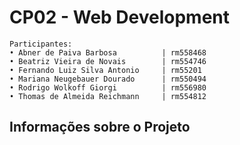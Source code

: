 # CP02 - Web Development 
```http 
Participantes:
• Abner de Paiva Barbosa          | rm558468
• Beatriz Vieira de Novais        | rm554746
• Fernando Luiz Silva Antonio     | rm55201
• Mariana Neugebauer Dourado      | rm550494
• Rodrigo Wolkoff Giorgi          | rm556980
• Thomas de Almeida Reichmann     | rm554812
```

## Informações sobre o Projeto 